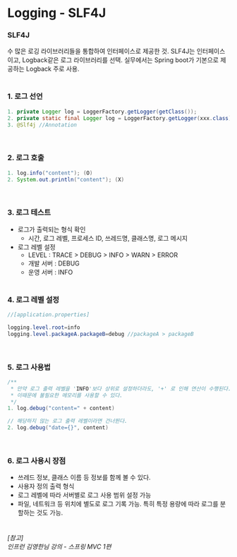 # Logging - SLF4J

### SLF4J
수 많은 로깅 라이브러리들을 통합하여 인터페이스로 제공한 것. SLF4J는 인터페이스이고, Logback같은 로그 라이브러리를 선택. 실무에서는 Spring boot가 기본으로 제공하는 Logback 주로 사용.
<br><br>

### 1. 로그 선언
``````java
1. private Logger log = LoggerFactory.getLogger(getClass());
2. private static final Logger log = LoggerFactory.getLogger(xxx.class)
3. @Slf4j //Annotation
``````
<br>

### 2. 로그 호출
``````java
1. log.info("content"); (O)
2. System.out.println("content"); (X)
``````
<br>

### 3. 로그 테스트
- 로그가 출력되는 형식 확인
  - 시간, 로그 레벨, 프로세스 ID, 쓰레드명, 클래스명, 로그 메시지
- 로그 레벨 설정
  - LEVEL : TRACE > DEBUG > INFO > WARN > ERROR
  - 개발 서버 : DEBUG
  - 운영 서버 : INFO
<br><br>

### 4. 로그 레벨 설정
``````java
//[application.properties]

logging.level.root=info
logging.level.packageA.packageB=debug //packageA > packageB
``````
<br>

### 5. 로그 사용법
``````java
/** 
 * 만약 로그 출력 레벨을 'INFO'보다 상위로 설정하더라도, '+' 로 인해 연산이 수행된다.
 * 이때문에 불필요한 메모리를 사용할 수 있다. 
 */
1. log.debug("content=" + content)

// 해당하지 않는 로그 출력 레벨이라면 건너뛴다.
2. log.debug("date={}", content)
``````
<br>

### 6. 로그 사용시 장점
- 쓰레드 정보, 클래스 이름 등 정보를 함께 볼 수 있다.
- 사용자 정의 출력 형식
- 로그 레벨에 따라 서버별로 로그 사용 범위 설정 가능
- 파일, 네트워크 등 위치에 별도로 로그 기록 가능. 특히 특정 용량에 따라 로그를 분할하는 것도 가능.
<br><br>


###### [참고]<br>인프런 김영한님 강의 - 스프링 MVC 1편  